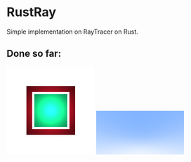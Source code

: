 # RustRay

Simple implementation on RayTracer on Rust.


## Done so far:
![image](data/images/gradient.jpg)
![image](data/images/background.jpg)

